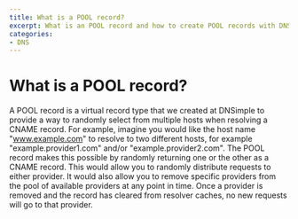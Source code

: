 ```yaml
---
title: What is a POOL record?
excerpt: What is an POOL record and how to create POOL records with DNSimple.
categories:
- DNS
---
```


# What is a POOL record?

A POOL record is a virtual record type that we created at DNSimple to provide a way to randomly select from multiple hosts when resolving a CNAME record. For example, imagine you would like the host name "www.example.com" to resolve to two different hosts, for example "example.provider1.com" and/or "example.provider2.com". The POOL record makes this possible by randomly returning one or the other as a CNAME record. This would allow you to randomly distribute requests to either provider. It would also allow you to remove specific providers from the pool of available providers at any point in time. Once a provider is removed and the record has cleared from resolver caches, no new requests will go to that provider.
